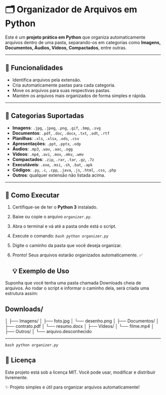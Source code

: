 # 🗂️ Organizador de Arquivos em Python

Este é um **projeto prático em Python** que organiza automaticamente arquivos dentro de uma pasta, separando-os em categorias como **Imagens, Documentos, Áudios, Vídeos, Compactados**, entre outras.  

---

## 📌 Funcionalidades

- Identifica arquivos pela extensão.  
- Cria automaticamente pastas para cada categoria.  
- Move os arquivos para suas respectivas pastas.  
- Mantém os arquivos mais organizados de forma simples e rápida.  

---

## 📂 Categorias Suportadas

- **Imagens**: `.jpg`, `.jpeg`, `.png`, `.gif`, `.bmp`, `.svg`  
- **Documentos**: `.pdf`, `.doc`, `.docx`, `.txt`, `.odt`, `.rtf`  
- **Planilhas**: `.xls`, `.xlsx`, `.ods`, `.csv`  
- **Apresentações**: `.ppt`, `.pptx`, `.odp`  
- **Áudios**: `.mp3`, `.wav`, `.aac`, `.ogg`  
- **Vídeos**: `.mp4`, `.avi`, `.mov`, `.mkv`, `.wmv`  
- **Compactados**: `.zip`, `.rar`, `.tar`, `.gz`, `.7z`  
- **Executáveis**: `.exe`, `.msi`, `.sh`, `.bat`, `.apk`  
- **Códigos**: `.py`, `.c`, `.cpp`, `.java`, `.js`, `.html`, `.css`, `.php`  
- **Outros**: qualquer extensão não listada acima.  

---

## 🚀 Como Executar

1. Certifique-se de ter o **Python 3** instalado.  
2. Baixe ou copie o arquivo _`organizer.py`._  
3. Abra o terminal e vá até a pasta onde está o script.  
4. Execute o comando: _```bash
   python organizer.py```_
5. Digite o caminho da pasta que você deseja organizar.
6. Pronto! Seus arquivos estarão organizados automaticamente. ✅

   ## 💡 Exemplo de Uso

Suponha que você tenha uma pasta chamada Downloads cheia de arquivos.
Ao rodar o script e informar o caminho dela, será criada uma estrutura assim:

## Downloads/
│
├── Imagens/
│   ├── foto.jpg
│   └── desenho.png
│
├── Documentos/
│   ├── contrato.pdf
│   └── resumo.docx
│
├── Vídeos/
│   └── filme.mp4
│
├── Outros/
│   └── arquivo.desconhecido

---

_```bash
   python organizer.py```_

   ## 📜 Licença

Este projeto está sob a licença MIT.
Você pode usar, modificar e distribuir livremente.

✨ Projeto simples e útil para organizar arquivos automaticamente!


